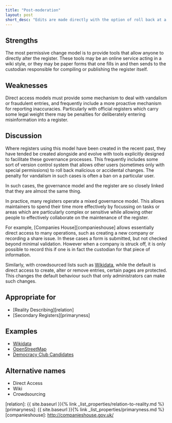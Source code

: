 ```yaml
---
title: "Post-moderation"
layout: post
short_desc: "Edits are made directly with the option of roll back at a later date."
---
```


## Strengths

The most permissive change model is to provide tools that allow anyone to
directly alter the register. These tools may be an online service acting in a
wiki style, or they may be paper forms that one fills in and then sends to the
custodian responsible for compiling or publishing the register itself.

## Weaknesses

Direct access models must provide some mechanism to deal with vandalism or
fraudulent entries, and frequently include a more proactive mechanism for
reporting inaccuracies. Particularly with official registers which carry some
legal weight there may be penalties for deliberately entering misinformation
into a register.

## Discussion

Where registers using this model have been created in the recent past, they have
tended be created alongside and evolve with tools explicitly designed to
facilitate these governance processes. This frequently includes some sort of
version control system that allows other users (sometimes only with special
permissions) to roll back malicious or accidental changes. The penalty for
vandalism in such cases is often a ban on a particular user.

In such cases, the governance model and the register are so closely linked that
they are almost the same thing.

In practice, many registers operate a mixed governance model. This allows
maintainers to spend their time more effectively by focussing on tasks or areas
which are particularly complex or sensitive while allowing other people to
effectively collaborate on the maintenance of the register.

For example, [Companies House][companieshouse] allows essentially direct access to many
operations, such as creating a new company or recording a share issue. In these
cases a form is submitted, but not checked beyond minimal validation. However
when a company is struck off, it is only possible to record this if one is in
fact the custodian for that piece of information.

Similarly, with crowdsourced lists such as [Wikidata][wikidata], while the default is direct
access to create, alter or remove entries, certain pages are protected. This
changes the default behaviour such that only administrators can make such changes.

## Appropriate for

* [Reality Describing][relation]
* [Secondary Registers][primaryness]


## Examples

* [Wikidata][wikidata]
* [OpenStreetMap][osm]
* [Democracy Club Candidates][candidates]

## Alternative names

* Direct Access
* Wiki
* Crowdsourcing


[wikidata]: https://www.wikidata.org/wiki/Wikidata:Main_Page
[osm]: https://wiki.openstreetmap.org/wiki/Beginners_Guide_1.3
[candidates]: https://candidates.democracyclub.org.uk/
[relation]: {{ site.baseurl }}{% link _list_properties/relation-to-reality.md %}
[primaryness]: {{ site.baseurl }}{% link _list_properties/primaryness.md %}
[companieshouse]: http://companieshouse.gov.uk/
